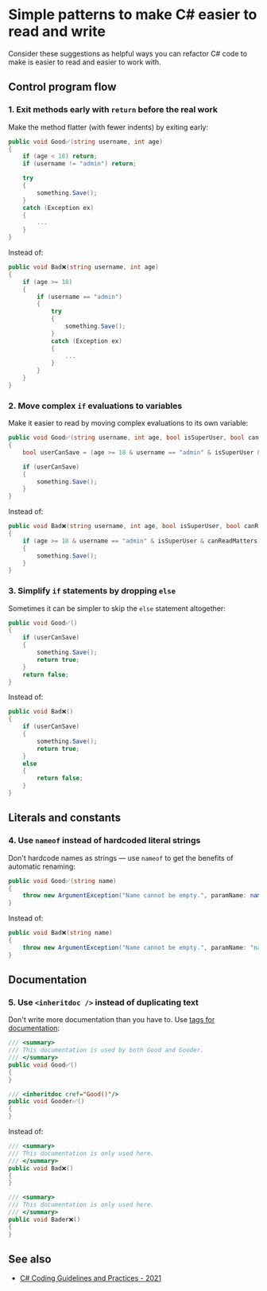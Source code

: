 # Simple patterns to make C# easier to read and write

Consider these suggestions as helpful ways you can refactor C# code to make is easier to read and easier to work with.

## Control program flow

### 1. Exit methods early with `return` before the real work

Make the method flatter (with fewer indents) by exiting early:

```csharp
public void Good✅(string username, int age)
{
    if (age < 18) return;
    if (username != "admin") return;

    try 
    {
        something.Save();
    }
    catch (Exception ex)
    {
        ...
    }
}
```

Instead of:

```csharp
public void Bad❌(string username, int age)
{
    if (age >= 18) 
    {
        if (username == "admin")
        {
            try 
            {
                something.Save();
            }
            catch (Exception ex)
            {
                ...
            }
        }
    }
}
```

### 2. Move complex `if` evaluations to variables

Make it easier to read by moving complex evaluations to its own variable:

```csharp
public void Good✅(string username, int age, bool isSuperUser, bool canReadMatters)
{
    bool userCanSave = (age >= 18 & username == "admin" & isSuperUser & canReadMatters);

    if (userCanSave) 
    {
        something.Save();
    }
}
```

Instead of:

```csharp
public void Bad❌(string username, int age, bool isSuperUser, bool canReadMatters)
{
    if (age >= 18 & username == "admin" & isSuperUser & canReadMatters)
    {
        something.Save();
    }
}
```

### 3. Simplify `if` statements by dropping `else`

Sometimes it can be simpler to skip the `else` statement altogether:

```csharp
public void Good✅()
{
    if (userCanSave) 
    {
        something.Save();
        return true;
    } 
    return false;
}
```

Instead of:

```csharp
public void Bad❌()
{
    if (userCanSave) 
    {
        something.Save();
        return true;
    } 
    else 
    {
        return false;
    }
}
```

## Literals and constants

### 4. Use `nameof` instead of hardcoded literal strings

Don't hardcode names as strings &mdash; use `nameof` to get the benefits of automatic renaming:

```csharp
public void Good✅(string name)
{
    throw new ArgumentException("Name cannot be empty.", paramName: nameof(name));
}
```

Instead of:

```csharp
public void Bad❌(string name)
{
    throw new ArgumentException("Name cannot be empty.", paramName: "name");
}
```
## Documentation

### 5. Use `<inheritdoc />` instead of duplicating text

Don't write more documentation than you have to. Use [tags for documentation](https://docs.microsoft.com/en-us/dotnet/csharp/language-reference/language-specification/documentation-comments#d3-recommended-tags):

```csharp
/// <summary>
/// This documentation is used by both Good and Gooder.
/// </summary>
public void Good✅()
{
}

/// <inheritdoc cref="Good()"/>
public void Gooder✅()
{
}
```

Instead of:

```csharp
/// <summary>
/// This documentation is only used here.
/// </summary>
public void Bad❌()
{
}

/// <summary>
/// This documentation is only used here.
/// </summary>
public void Bader❌()
{
}
```

## See also

- [C# Coding Guidelines and Practices - 2021](https://vmsdurano.com/c-coding-guidelines-and-practices/)
